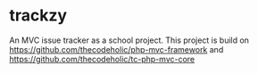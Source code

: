 # trackzy
An MVC issue tracker as a school project. This project is build on https://github.com/thecodeholic/php-mvc-framework and https://github.com/thecodeholic/tc-php-mvc-core
